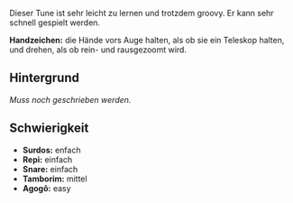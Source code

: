 Dieser Tune ist sehr leicht zu lernen und trotzdem groovy. Er kann sehr schnell
gespielt werden.

**Handzeichen:** die Hände vors Auge halten, als ob sie ein Teleskop halten, und
drehen, als ob rein- und rausgezoomt wird.

## Hintergrund

*Muss noch geschrieben werden.*

## Schwierigkeit

* **Surdos:** enfach
* **Repi:** einfach
* **Snare:** einfach
* **Tamborim:** mittel
* **Agogô:** easy
